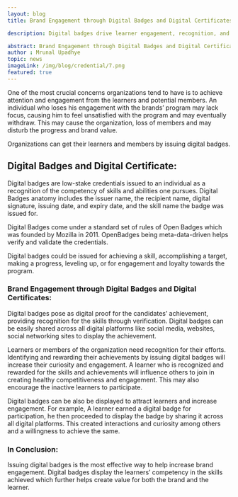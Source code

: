 ```yaml
---
layout: blog
title: Brand Engagement through Digital Badges and Digital Certificates

description: Digital badges drive learner engagement, recognition, and brand value by verifying and rewarding skills achievements.

abstract: Brand Engagement through Digital Badges and Digital Certificates
author : Mrunal Upadhye
topic: news
imageLink: /img/blog/credential/7.png
featured: true
---
```

One of the most crucial concerns organizations tend to have is to achieve attention and engagement from the learners and potential members. An individual who loses his engagement with the brands’ program may lack focus, causing him to feel unsatisfied with the program and may eventually withdraw. This may cause the organization, loss of members and may disturb the progress and brand value. 

Organizations can get their learners and members by issuing digital badges.

## Digital Badges and Digital Certificate:

Digital badges are low-stake credentials issued to an individual as a recognition of the competency of skills and abilities one pursues. Digital Badges anatomy includes the issuer name, the recipient name, digital signature, issuing date, and expiry date, and the skill name the badge was issued for.

Digital Badges come under a standard set of rules of Open Badges which was founded by Mozilla in 2011. OpenBadges being meta-data-driven helps verify and validate the credentials.

Digital badges could be issued for achieving a skill, accomplishing a target, making a progress, leveling up, or for engagement and loyalty towards the program.

### Brand Engagement through Digital Badges and Digital Certificates:

Digital badges pose as digital proof for the candidates’ achievement, providing recognition for the skills through verification. Digital badges can be easily shared across all digital platforms like social media, websites, social networking sites to display the achievement.

Learners or members of the organization need recognition for their efforts. Identifying and rewarding their achievements by issuing digital badges will increase their curiosity and engagement. A learner who is recognized and rewarded for the skills and achievements will influence others to join in creating healthy competitiveness and engagement. This may also encourage the inactive learners to participate.

Digital badges can be also be displayed to attract learners and increase engagement. For example, A learner earned a digital badge for participation, he then proceeded to display the badge by sharing it across all digital platforms. This created interactions and curiosity among others and a willingness to achieve the same.

### In Conclusion:

Issuing digital badges is the most effective way to help increase brand engagement. Digital badges display the learners’ competency in the skills achieved which further helps create value for both the brand and the learner.
